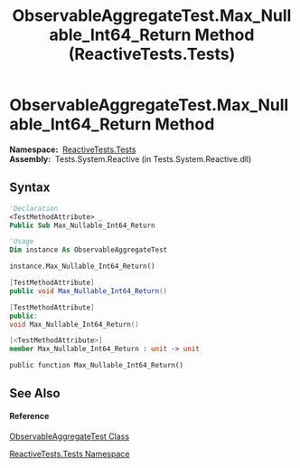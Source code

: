 ﻿---
title: ObservableAggregateTest.Max_Nullable_Int64_Return Method  (ReactiveTests.Tests)
TOCTitle: Max_Nullable_Int64_Return Method
ms:assetid: M:ReactiveTests.Tests.ObservableAggregateTest.Max_Nullable_Int64_Return
ms:mtpsurl: https://msdn.microsoft.com/en-us/library/reactivetests.tests.observableaggregatetest.max_nullable_int64_return(v=VS.103)
ms:contentKeyID: 36619570
ms.date: 06/28/2011
mtps_version: v=VS.103
f1_keywords:
- ReactiveTests.Tests.ObservableAggregateTest.Max_Nullable_Int64_Return
dev_langs:
- CSharp
- JScript
- VB
- FSharp
- c++
---

# ObservableAggregateTest.Max\_Nullable\_Int64\_Return Method

**Namespace:**  [ReactiveTests.Tests](hh289046\(v=vs.103\).md)  
**Assembly:**  Tests.System.Reactive (in Tests.System.Reactive.dll)

## Syntax

``` vb
'Declaration
<TestMethodAttribute> _
Public Sub Max_Nullable_Int64_Return
```

``` vb
'Usage
Dim instance As ObservableAggregateTest

instance.Max_Nullable_Int64_Return()
```

``` csharp
[TestMethodAttribute]
public void Max_Nullable_Int64_Return()
```

``` c++
[TestMethodAttribute]
public:
void Max_Nullable_Int64_Return()
```

``` fsharp
[<TestMethodAttribute>]
member Max_Nullable_Int64_Return : unit -> unit 
```

``` jscript
public function Max_Nullable_Int64_Return()
```

## See Also

#### Reference

[ObservableAggregateTest Class](hh314823\(v=vs.103\).md)

[ReactiveTests.Tests Namespace](hh289046\(v=vs.103\).md)

